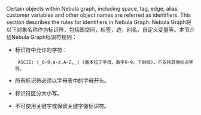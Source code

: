 Certain objects within Nebula graph, including space, tag, edge, alias, customer variables and other object names are referred as identifiers. This section describes the rules for identifiers in Nebula Graph:
Nebula Graph将以下对象名称作为标识符，包括图空间，标签，边，别名，自定义变量等。本节介绍Nebula Graph标识符规则：
* 标识符中允许的字符：

       ASCII: [_0-9,a-z,A-Z,_] (基本拉丁字母，数字0-9，下划线)，不支持其他标点字符。
* 所有标识符必须以字母表中的字母开头。
* 标识符区分大小写。
* 不可使用关键字或保留关键字做标识符。
